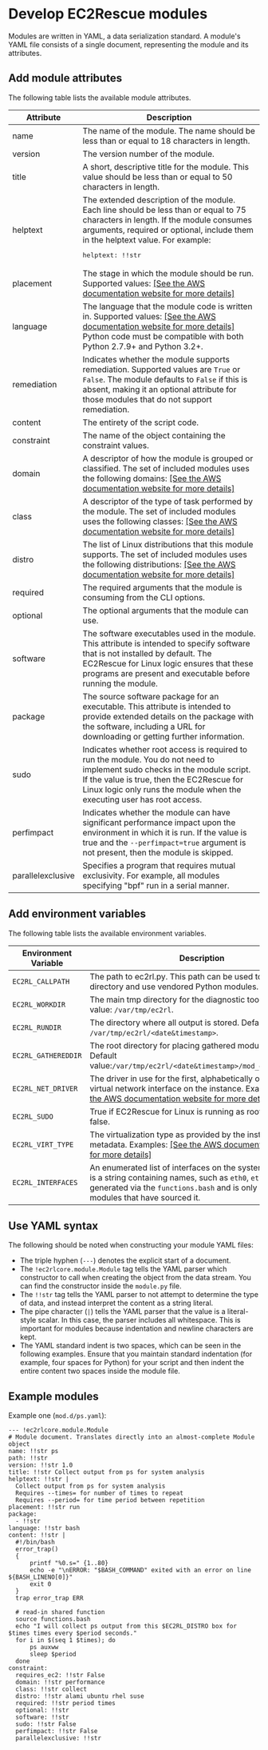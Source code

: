 # Develop EC2Rescue modules<a name="ec2rl_moduledev"></a>

Modules are written in YAML, a data serialization standard\. A module's YAML file consists of a single document, representing the module and its attributes\.

## Add module attributes<a name="ec2rl-adding-modules"></a>

The following table lists the available module attributes\.


| Attribute | Description | 
| --- | --- | 
| name | The name of the module\. The name should be less than or equal to 18 characters in length\. | 
| version | The version number of the module\. | 
| title | A short, descriptive title for the module\. This value should be less than or equal to 50 characters in length\. | 
| helptext |  The extended description of the module\. Each line should be less than or equal to 75 characters in length\. If the module consumes arguments, required or optional, include them in the helptext value\. For example: <pre>helptext: !!str |<br />  Collect output from ps for system analysis<br />  Consumes --times= for number of times to repeat<br />  Consumes --period= for time period between repetition</pre> | 
| placement | The stage in which the module should be run\. Supported values: [\[See the AWS documentation website for more details\]](http://docs.aws.amazon.com/AWSEC2/latest/UserGuide/ec2rl_moduledev.html)  | 
| language | The language that the module code is written in\. Supported values: [\[See the AWS documentation website for more details\]](http://docs.aws.amazon.com/AWSEC2/latest/UserGuide/ec2rl_moduledev.html)  Python code must be compatible with both Python 2\.7\.9\+ and Python 3\.2\+\.   | 
| remediation |  Indicates whether the module supports remediation\. Supported values are `True` or `False`\. The module defaults to `False` if this is absent, making it an optional attribute for those modules that do not support remediation\.  | 
| content | The entirety of the script code\. | 
| constraint | The name of the object containing the constraint values\. | 
| domain | A descriptor of how the module is grouped or classified\. The set of included modules uses the following domains:  [\[See the AWS documentation website for more details\]](http://docs.aws.amazon.com/AWSEC2/latest/UserGuide/ec2rl_moduledev.html) | 
| class | A descriptor of the type of task performed by the module\. The set of included modules uses the following classes: [\[See the AWS documentation website for more details\]](http://docs.aws.amazon.com/AWSEC2/latest/UserGuide/ec2rl_moduledev.html) | 
| distro | The list of Linux distributions that this module supports\. The set of included modules uses the following distributions: [\[See the AWS documentation website for more details\]](http://docs.aws.amazon.com/AWSEC2/latest/UserGuide/ec2rl_moduledev.html) | 
| required | The required arguments that the module is consuming from the CLI options\. | 
| optional | The optional arguments that the module can use\. | 
| software | The software executables used in the module\. This attribute is intended to specify software that is not installed by default\. The EC2Rescue for Linux logic ensures that these programs are present and executable before running the module\. | 
| package | The source software package for an executable\. This attribute is intended to provide extended details on the package with the software, including a URL for downloading or getting further information\. | 
| sudo | Indicates whether root access is required to run the module\.  You do not need to implement sudo checks in the module script\. If the value is true, then the EC2Rescue for Linux logic only runs the module when the executing user has root access\. | 
| perfimpact | Indicates whether the module can have significant performance impact upon the environment in which it is run\. If the value is true and the `--perfimpact=true` argument is not present, then the module is skipped\. | 
| parallelexclusive | Specifies a program that requires mutual exclusivity\. For example, all modules specifying "bpf" run in a serial manner\. | 

## Add environment variables<a name="ec2rl_adding_envvars"></a>

The following table lists the available environment variables\.


| Environment Variable | Description | 
| --- | --- | 
|  `EC2RL_CALLPATH`  | The path to ec2rl\.py\. This path can be used to locate the lib directory and use vendored Python modules\. | 
|  `EC2RL_WORKDIR`  |  The main tmp directory for the diagnostic tool\. Default value: `/var/tmp/ec2rl`\. | 
|  `EC2RL_RUNDIR`  |  The directory where all output is stored\. Default value: `/var/tmp/ec2rl/<date&timestamp>`\.  | 
|  `EC2RL_GATHEREDDIR`  |  The root directory for placing gathered module data\. Default value:`/var/tmp/ec2rl/<date&timestamp>/mod_out/gathered/`\.  | 
|  `EC2RL_NET_DRIVER`  |  The driver in use for the first, alphabetically ordered, non\-virtual network interface on the instance\. Examples: [\[See the AWS documentation website for more details\]](http://docs.aws.amazon.com/AWSEC2/latest/UserGuide/ec2rl_moduledev.html)  | 
|  `EC2RL_SUDO`  |  True if EC2Rescue for Linux is running as root; otherwise, false\.  | 
|  `EC2RL_VIRT_TYPE`  |  The virtualization type as provided by the instance metadata\. Examples: [\[See the AWS documentation website for more details\]](http://docs.aws.amazon.com/AWSEC2/latest/UserGuide/ec2rl_moduledev.html)  | 
|  `EC2RL_INTERFACES`  |  An enumerated list of interfaces on the system\. The value is a string containing names, such as `eth0`, `eth1`, etc\. This is generated via the `functions.bash` and is only available for modules that have sourced it\.  | 

## Use YAML syntax<a name="ec2rl_yamlsyntax"></a>

The following should be noted when constructing your module YAML files:
+ The triple hyphen \(`---`\) denotes the explicit start of a document\.
+ The `!ec2rlcore.module.Module` tag tells the YAML parser which constructor to call when creating the object from the data stream\. You can find the constructor inside the `module.py` file\.
+ The `!!str` tag tells the YAML parser to not attempt to determine the type of data, and instead interpret the content as a string literal\.
+ The pipe character \(`|`\) tells the YAML parser that the value is a literal\-style scalar\. In this case, the parser includes all whitespace\. This is important for modules because indentation and newline characters are kept\.
+ The YAML standard indent is two spaces, which can be seen in the following examples\. Ensure that you maintain standard indentation \(for example, four spaces for Python\) for your script and then indent the entire content two spaces inside the module file\.

## Example modules<a name="ec2rl_example"></a>

Example one \(`mod.d/ps.yaml`\):

```
--- !ec2rlcore.module.Module
# Module document. Translates directly into an almost-complete Module object
name: !!str ps
path: !!str
version: !!str 1.0
title: !!str Collect output from ps for system analysis
helptext: !!str |
  Collect output from ps for system analysis
  Requires --times= for number of times to repeat
  Requires --period= for time period between repetition
placement: !!str run
package: 
  - !!str
language: !!str bash
content: !!str |
  #!/bin/bash
  error_trap()
  {
      printf "%0.s=" {1..80}
      echo -e "\nERROR:	"$BASH_COMMAND" exited with an error on line ${BASH_LINENO[0]}"
      exit 0
  }
  trap error_trap ERR

  # read-in shared function
  source functions.bash
  echo "I will collect ps output from this $EC2RL_DISTRO box for $times times every $period seconds."
  for i in $(seq 1 $times); do
      ps auxww
      sleep $period
  done
constraint:
  requires_ec2: !!str False
  domain: !!str performance
  class: !!str collect
  distro: !!str alami ubuntu rhel suse
  required: !!str period times
  optional: !!str
  software: !!str
  sudo: !!str False
  perfimpact: !!str False
  parallelexclusive: !!str
```